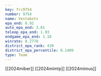 ```yaml
---
key: frc9754
number: 9754
name: Vestabots
epa_end: 6.92
auto_epa_end: 3.81
teleop_epa_end: 1.93
endgame_epa_end: 1.18
winrate: 0.2778
district_epa_rank: 439
district_epa_percentile: 0.1409
type: Team
---
```

[[2024miber]]
[[2024mimtp]]
[[2024mimus]]
